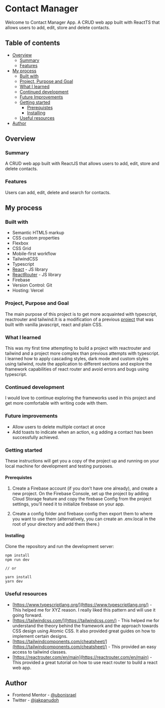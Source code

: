 # Contact Manager

Welcome to Contact Manager App.
A CRUD web app built with ReactTS that allows users to add, edit, store and delete contacts.

## Table of contents

- [Overview](#overview)
  - [Summary](#summary)
  - [Features](#features)
  <!-- - [Links](#links) -->
- [My process](#my-process)
  - [Built with](#built-with)
  - [Project, Purpose and Goal](#project-purpose-and-goal)
  - [What I learned](#what-i-learned)
  - [Continued development](#continued-development)
  - [Future Improvements](#future-improvements)
  - [Getting started](#getting-started)
    - [Prerequistes](#prerequistes)
    - [Installing](#installing)
  - [Useful resources](#useful-resources)
- [Author](#author)

## Overview

### Summary

A CRUD web app built with ReactJS that allows users to add, edit, store and delete contacts.

### Features

Users can add, edit, delete and search for contacts.

<!-- ### Links

- Solution URL: [https://github.com/ubonisrael/ecommerceproduct](https://github.com/ubonisrael/ecommerceproduct) -->
<!-- - Live Site URL: [https://ecommerceproduct-ubonisrael.vercel.app/](https://ecommerceproduct-ubonisrael.vercel.app/) -->

## My process

### Built with

- Semantic HTML5 markup
- CSS custom properties
- Flexbox
- CSS Grid
- Mobile-first workflow
- TailwindCSS
- Typescript
- [React](https://reactjs.org/) - JS library
- [ReactRouter](https://reactrouter.com/en/main) - JS library
- Firebase
- Version Control: Git
- Hosting: Vercel

### Project, Purpose and Goal

The main purpose of this project is to get more acquainted with typescript, reactrouter and tailwind.It is a modification of a previous [project](https://github.com/ubonisrael/contact-manager-app) that was built with vanilla javascript, react and plain CSS. 

### What I learned

This was my first time attempting to build a project with reactrouter and tailwind and a project more complex than previous attempts with typescript. I learned how to apply cascading styles, dark mode and custom styles using tailwind, route the application to different sections and explore the framework capabilities of react router and avoid errors and bugs using typescript.

### Continued development

I would love to continue exploring the frameworks used in this project and get more comfortable with writing code with them.

### Future improvements

- Allow users to delete multiple contact at once
- Add toasts to indicate when an action, e.g adding a contact has been successfully achieved.

### Getting started

These instructions will get you a copy of the project up and running on your local machine for development and testing purposes.

#### Prerequistes

1. Create a Firebase account (if you don't have one already), and create a new project. On the Firebase Console, set up the project by adding Cloud Storage feature and copy the firebase Config from the project settings, you'll need it to initialize firebase on your app.

2. Create a config folder and firebase config then export them to where you want to use them (alternatively, you can create an .env.local in the root of your directory and add them there.)

#### Installing

Clone the repository and run the development server:

```
npm install
npm run dev

// or

yarn install
yarn dev
```

### Useful resources

- [https://www.typescriptlang.org/](https://www.typescriptlang.org/) - This helped me for XYZ reason. I really liked this pattern and will use it going forward.
- [https://tailwindcss.com/](https://tailwindcss.com/) - This helped me for understand the theory behind the framework and the approach towards CSS design using Atomic CSS. It also provided great guides on how to implement certain designs.
- [https://tailwindcomponents.com/cheatsheet/](https://tailwindcomponents.com/cheatsheet/) - This provided an easy access to tailwind classes.
- [https://reactrouter.com/en/main](https://reactrouter.com/en/main) - This provided a great tutorial on how to use react router to build a react web app.

## Author

- Frontend Mentor - [@ubonisrael](https://www.frontendmentor.io/profile/uboinisrael)
- Twitter - [@jakpanudoh](https://www.twitter.com/jakpanudoh)